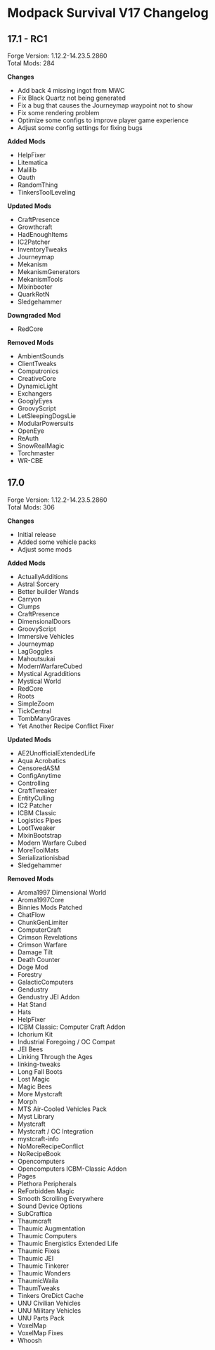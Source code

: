 # Modpack Survival V17 Changelog

## 17.1 - RC1

Forge Version: 1.12.2-14.23.5.2860  
Total Mods: 284

**Changes**

- Add back 4 missing ingot from MWC
- Fix Black Quartz not being generated
- Fix a bug that causes the Journeymap waypoint not to show
- Fix some rendering problem
- Optimize some configs to improve player game experience
- Adjust some config settings for fixing bugs

**Added Mods**

- HelpFixer
- Litematica
- Malilib
- Oauth
- RandomThing
- TinkersToolLeveling

**Updated Mods**

- CraftPresence
- Growthcraft
- HadEnoughItems
- IC2Patcher
- InventoryTweaks
- Journeymap
- Mekanism
- MekanismGenerators
- MekanismTools
- Mixinbooter
- QuarkRotN
- Sledgehammer

**Downgraded Mod**

- RedCore

**Removed Mods**

- AmbientSounds
- ClientTweaks
- Computronics
- CreativeCore
- DynamicLight
- Exchangers
- GooglyEyes
- GroovyScript
- LetSleepingDogsLie
- ModularPowersuits
- OpenEye
- ReAuth
- SnowRealMagic
- Torchmaster
- WR-CBE

## 17.0

Forge Version: 1.12.2-14.23.5.2860  
Total Mods: 306

**Changes**

- Initial release
- Added some vehicle packs
- Adjust some mods

**Added Mods**

- ActuallyAdditions
- Astral Sorcery
- Better builder Wands
- Carryon
- Clumps
- CraftPresence
- DimensionalDoors
- GroovyScript
- Immersive Vehicles
- Journeymap
- LagGoggles
- Mahoutsukai
- ModernWarfareCubed
- Mystical Agradditions
- Mystical World
- RedCore
- Roots
- SimpleZoom
- TickCentral
- TombManyGraves
- Yet Another Recipe Conflict Fixer

**Updated Mods**

- AE2UnofficialExtendedLife
- Aqua Acrobatics
- CensoredASM
- ConfigAnytime
- Controlling
- CraftTweaker
- EntityCulling
- IC2 Patcher
- ICBM Classic
- Logistics Pipes
- LootTweaker
- MixinBootstrap
- Modern Warfare Cubed
- MoreToolMats
- Serializationisbad
- Sledgehammer

**Removed Mods**

- Aroma1997 Dimensional World
- Aroma1997Core
- Binnies Mods Patched
- ChatFlow
- ChunkGenLimiter
- ComputerCraft
- Crimson Revelations
- Crimson Warfare
- Damage Tilt
- Death Counter
- Doge Mod
- Forestry
- GalacticComputers
- Gendustry
- Gendustry JEI Addon
- Hat Stand
- Hats
- HelpFixer
- ICBM Classic: Computer Craft Addon
- Ichorium Kit
- Industrial Foregoing / OC Compat
- JEI Bees
- Linking Through the Ages
- linking-tweaks
- Long Fall Boots
- Lost Magic
- Magic Bees
- More Mystcraft
- Morph
- MTS Air-Cooled Vehicles Pack
- Myst Library
- Mystcraft
- Mystcraft / OC Integration
- mystcraft-info
- NoMoreRecipeConflict
- NoRecipeBook
- Opencomputers
- Opencomputers ICBM-Classic Addon
- Pages
- Plethora Peripherals
- ReForbidden Magic
- Smooth Scrolling Everywhere
- Sound Device Options
- SubCraftica
- Thaumcraft
- Thaumic Augmentation
- Thaumic Computers
- Thaumic Energistics Extended Life
- Thaumic Fixes
- Thaumic JEI
- Thaumic Tinkerer
- Thaumic Wonders
- ThaumicWaila
- ThaumTweaks
- Tinkers OreDict Cache
- UNU Civilian Vehicles
- UNU Military Vehicles
- UNU Parts Pack
- VoxelMap
- VoxelMap Fixes
- Whoosh
